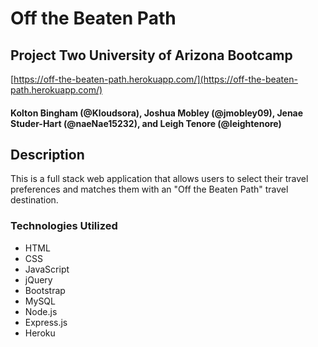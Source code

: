 # Off the Beaten Path
## Project Two University of Arizona Bootcamp

[https://off-the-beaten-path.herokuapp.com/](https://off-the-beaten-path.herokuapp.com/)

#### Kolton Bingham (@Kloudsora), Joshua Mobley (@jmobley09), Jenae Studer-Hart (@naeNae15232), and Leigh Tenore (@leightenore)

## Description 

This is a full stack web application that allows users to select their travel preferences and matches them with an "Off the Beaten Path" travel destination.

### Technologies Utilized

* HTML
* CSS
* JavaScript
* jQuery
* Bootstrap
* MySQL
* Node.js
* Express.js
* Heroku

